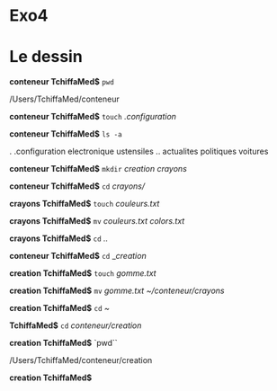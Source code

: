 Exo4
=========
Le dessin
==========

**conteneur TchiffaMed$** `pwd`

/Users/TchiffaMed/conteneur

**conteneur TchiffaMed$** `touch` _.configuration_

**conteneur TchiffaMed$** `ls -a`

.               .configuration  electronique    ustensiles
..              actualites      politiques      voitures

**conteneur TchiffaMed$** `mkdir` _creation crayons_

**conteneur TchiffaMed$** `cd` _crayons/_

**crayons TchiffaMed$** `touch` _couleurs.txt_

**crayons TchiffaMed$** `mv` _couleurs.txt colors.txt_

**crayons TchiffaMed$** `cd` _.._

**conteneur TchiffaMed$** `cd` __creation_

**creation TchiffaMed$** `touch` _gomme.txt_

**creation TchiffaMed$** `mv` _gomme.txt ~/conteneur/crayons_

**creation TchiffaMed$** `cd` _~_

**TchiffaMed$** `cd` _conteneur/creation_

**creation TchiffaMed$** `pwd``

/Users/TchiffaMed/conteneur/creation

**creation TchiffaMed$** 
